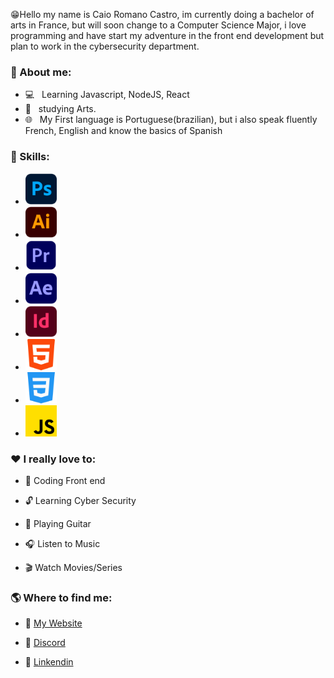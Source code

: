 😁Hello my name is Caio Romano Castro, im currently doing a bachelor of arts in France, but will soon change to a Computer Science Major, i love programming and have start my adventure in the front end development but plan to work in the cybersecurity department.

<h3> 📕 About me:</h3>

- 💻 &nbsp; Learning Javascript, NodeJS, React
- 🎨 &nbsp; studying Arts.
- 🌐 &nbsp; My First language is Portuguese(brazilian), but i also speak fluently French, English and know the basics of Spanish

<h3> 🔧 Skills:</h3>

- <img src="/img/ps.png" alt="PS from Freepik" style="width: 50px;"/>
- <img src="/img/ai.png" alt="AI from Freepik" style="width: 50px;"/>
- <img src="/img/pr.png" alt="PR from Freepik" style="width: 50px;"/>
- <img src="/img/ae.png" alt="AE from Freepik" style="width: 50px;"/>
- <img src="/img/id.png" alt="ID from Freepik" style="width: 50px;"/>
- <img src="/img/html.png" alt="HTML from Freepik" style="width: 50px;"/>
- <img src="/img/css.png" alt="CSS from Pixel perfect" style="width: 50px;"/>
- <img src="/img/js.png" alt="JS from Freepik" style="width: 50px;"/>

 <h3> ❤️ I really love to: </h3>

- 📂 Coding Front end

- 🔓 Learning Cyber Security

- 🎸 Playing Guitar

- 🎧 Listen to Music

- 🎬 Watch Movies/Series

<h3> 🌎 Where to find me:</h3>

- 🔗 <a href="#">My Website</a>

- 🔗 <a href="https://discord.com/users/218303368756592642">Discord</a>

- 🔗 <a href="https://www.linkedin.com/in/caio-romano-castro-5b3499240/">Linkendin</a>
